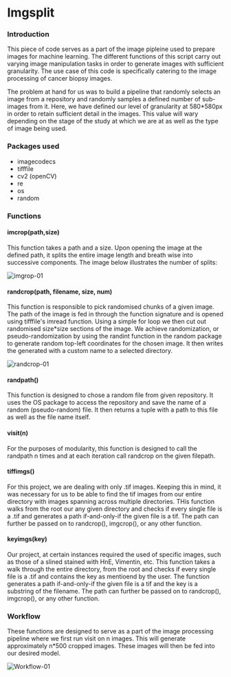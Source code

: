 # Imgsplit
### Introduction
This piece of code serves as a part of the image pipleine used to prepare images for machine learning. The different functions of this script carry out varying image manipulation tasks in order to generate images with sufficient granularity. The use case of this code is specifically catering to the image processing of cancer biopsy images. 

The problem at hand for us was to build a pipeline that randomly selects an image from a repository and randomly samples a defined number of sub-images from it. Here, we have defined our level of granularity at 580\*580px in order to retain sufficient detail in the images. This value will wary depending on the stage of the study at which we are at as well as the type of image being used.

### Packages used
- imagecodecs
- tifffile
- cv2 (openCV)
- re
- os
- random


### Functions
#### imcrop(path,size)
This function takes a path and a size. Upon opening the image at the defined path, it splits the entire image length and breath wise into successive components. The image below illustrates the number of splits:

![imgrop-01](https://user-images.githubusercontent.com/69803820/170626312-e427bdbe-017e-4bd2-8c90-c5a4c318aa2b.png)


#### randcrop(path, filename, size, num)
This function is responsible to pick randomised chunks of a given image. The path of the image is fed in through the function signature and is opened using tifffile's imread function. Using a simple for loop we then cut out randomised size\*size sections of the image. We achieve randomization, or pseudo-randomization by using the randint function in the random package to generate random top-left coordinates for the chosen image. It then writes the generated with a custom name to a selected directory.

![randcrop-01](https://user-images.githubusercontent.com/69803820/170626293-67a985e7-0e25-4b7f-bdee-53e0304e1c38.png)


#### randpath()
This function is designed to chose a random file from given repository. It uses the OS package to access the repository and save the name of a random (pseudo-random) file. It then returns a tuple with a path to this file as well as the file name itself.


#### visit(n)
For the purposes of modularity, this function is designed to call the randpath n times and at each iteration call randcrop on the given filepath.

#### tiffimgs()
For this project, we are dealing with only .tif images. Keeping this in mind, it was necessary for us to be able to find the tif images from our entire directory with images spanning across multiple directories. THis function walks from the root our any given directory and checks if every single file is a .tif and generates a path if-and-only-if the given file is a tif. The path can further be passed on to randcrop(), imgcrop(), or any other function.

#### keyimgs(key)
Our project, at certain instances required the used of specific images, such as those of a slined stained with HnE, Vimentin, etc. This function takes a walk through the entire directory, from the root and checks if every single file is a .tif and contains the key as mentioend by the user. The function generates a path if-and-only-if the given file is a tif and the key is a substring of the filename. The path can further be passed on to randcrop(), imgcrop(), or any other function.

### Workflow
These functions are designed to serve as a part of the image processing pipeline where we first run visit on n images. This will generate approximately n\*500 cropped images. These images will then be fed into our desired model.

![Workflow-01](https://user-images.githubusercontent.com/69803820/170626198-3ffc714e-f5c6-49a7-83f5-af35fac55d2b.png)
